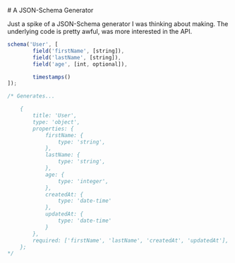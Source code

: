 # A JSON-Schema Generator

Just a spike of a JSON-Schema generator I was thinking about making. The
underlying code is pretty awful, was more interested in the API.

```js
schema('User', [
        field('firstName', [string]),
        field('lastName', [string]),
        field('age', [int, optional]),

        timestamps()
]);

/* Generates...

    {
        title: 'User',
        type: 'object',
        properties: {
            firstName: {
                type: 'string',
            },
            lastName: {
                type: 'string',
            },
            age: {
                type: 'integer',
            },
            createdAt: {
                type: 'date-time'
            },
            updatedAt: {
                type: 'date-time'
            }
        },
        required: ['firstName', 'lastName', 'createdAt', 'updatedAt'],
    };
*/
```
